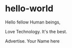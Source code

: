 # hello-world

Hello fellow Human beings,

Love Technology. It's the best. 

Advertise. Your Name here
